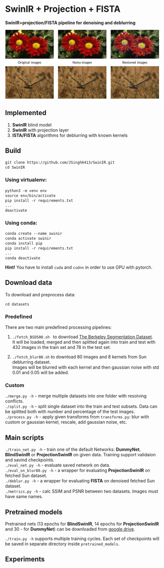 # SwinIR + Projection + FISTA

**SwinIR+projection/FISTA pipeline for denoising and deblurring**

![poster](resources/poster.png)

## Implemented
1. **SwinIR** blind model
2. **SwinIR** with projection layer
3. **ISTA/FISTA** algorithms for deblurring with known kernels

## Build

```
git clone https://github.com/JSingh6413/SwinIR.git
cd SwinIR
```

### Using virtualenv:
```
python3 -m venv env
source env/bin/activate
pip install -r requirements.txt
...
deactivate
```

### Using conda:
```
conda create --name swinir
conda activate swinir
conda install pip
pip install -r requirements.txt
...
conda deactivate
```

**Hint!** You have to install ```cuda``` and ```cudnn``` in order to use GPU with pytorch.

## Download data

To download and preprocess data:
```
cd datasets
```

### Predefined 

There are two main predefined processing pipelines:
1. ```./fetch_BSD500.sh ``` to download [The Berkeley Segmentation Dataset](https://www2.eecs.berkeley.edu/Research/Projects/CS/vision/bsds/). \
  It will be loaded, merged and then splitted again into train and test with 432 images in the train set and 78 in the test set.


2. ```./fetch_blur80.sh``` to download 80 images and 8 kernels from Sun deblurring dataset.\
  Images will be blurred with each kernel and then gaussian noise with std 0.01 and 0.05 will be added.
  
### Custom
```./merge.py -h``` - merge multiple datasets into one folder with resolving conflicts.\
```./split.py -h``` - split single dataset into the train and test subsets. Data can be splitted both with number and percentage of the test images.\
```./process.py -h``` - apply given transforms from ```transforms.py```: blur with custom or gaussian kernel, rescale, add gaussian noise, etc.
  
## Main scripts
```./train_net.py -h``` - train one of the default Networks: **DummyNet**, **BlindSwinIR** or **ProjectionSwinIR** on given data. Training support validaion and savind checkpoints. \
```./eval_net.py -h``` - evaluate saved network on data. \
```./eval_on_blur80.py -h``` - a wrapper for evaluating **ProjectionSwinIR** on fetched Sun dataset. \
```./deblur.py -h``` - a wrapper for evaluating **FISTA** on denoised fetched Sun dataset. \
```./metrics.py -h``` - calc SSIM and PSNR between two datasets. Images must have same names.

## Pretrained models

Pretrained nets (13 epochs for **BlindSwinIR**, 14 epochs for **ProjectionSwinIR** and 30 - for **DummyNet**) can be downloaded from [google drive](https://drive.google.com/drive/folders/1CHyC6CHViJ3EPaU6C2dl1NwZp_iBRwHq?usp=sharing).

```./train.py -h``` supports multiple training cycles. Each set of checkpoints will be saved in separate directory inside ```pretrained_models```.

## Experiments
